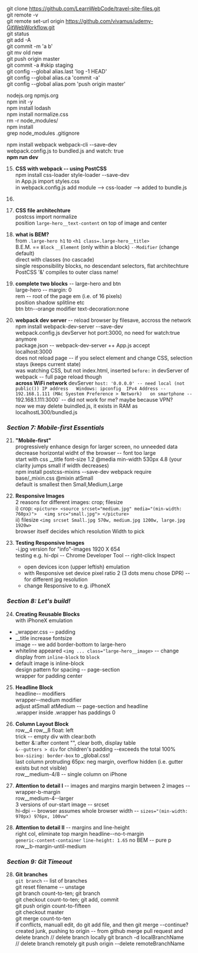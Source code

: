 git clone https://github.com/LearnWebCode/travel-site-files.git  
git remote -v  
git remote set-url origin https://github.com/vivamus/udemy-GitWebWorkflow.git  
git status  
git add -A  
git commit -m 'a b'  
git mv old new  
git push origin master  
git commit -a     #skip staging  
git config --global alias.last 'log -1 HEAD'  
git config --global alias.ca 'commit -a'  
git config --global alias.pom 'push origin master'  

nodejs.org npmjs.org  
npm init -y  
npm install lodash  
npm install normalize.css  
rm -r node_modules/  
npm install  
  grep node_modules .gitignore  

npm install webpack webpack-cli --save-dev  
webpack.config.js to bundled.js and watch: true  
**npm run dev**  

15. **CSS with webpack -- using PostCSS**    
    npm install css-loader style-loader --save-dev  
    in App.js import styles.css  
    in webpack.config.js add module --> css-loader --> added to bundle.js  
16.
 17. **CSS file architechture**   
    postcss import normalize   
    position `large-hero__text-content` on top of image and center  

18. **what is BEM?**  
  from `.large-hero h1` to `<h1 class=.large-hero__title>`  
  B.E.M. == `Block` `__Element` (only within a block) `--Modifier` (change default)  
    direct with classes (no cascade)  
    single responsibility blocks, no descendant selectors, flat architechture  
    PostCSS '&' compiles to outer class name!

19. **complete two blocks** -- large-hero and btn   
  large-hero -- margin: 0  
    rem -- root of the page em (i.e. of 16 pixels)  
    position shadow splitline etc  
  btn btn--orange modifier  text-decoration:none  

20. **webpack dev server** -- reload browser by filesave, accross the network  
  npm install webpack-dev-server --save-dev  
  webpack.config.js devServer hot port:3000, no need for watch:true anymore  
  package.json -- webpack-dev-server ++ App.js accept  
  localhost:3000  
  does not reload page -- if you select element and change CSS, selection stays (keeps current state)  
  was watching CSS, but not index.html, inserted `before:` in devServer of webpack -- full page reload though  
  **across WiFi network** devServer `host: '0.0.0.0' -- need local (not public()) IP address  
  Windows: ipconfig  IPv4 Address -- 192.168.1.111 (MAc Syestem Preference > Network)  
    on smartphone -- `192.168.1.111:3000` -- did not work for me? maybe because VPN?  
    now we may delete buindled.js, it exists in RAM as localhostL300/bundled.js  

### *Section 7: Mobile-first Essentials*     

21. **"Mobile-first"**  
  progressively enhance design for larger screen, no unneeded data  
  decrease horizontal widht of the browser -- font too large  
  start with css __title font-size 1.2 @media min-width 530px 4.8 (your clarity jumps small if width decreases)  
  npm install postcss-mixins --save-dev  webpack require  
  base/_mixin.css @mixin atSmall  
  default is smallest then Small,Medium,Large  

22. **Responsive Images**  
  2 reasons for different images: crop; filesize  
  i) crop: ```<picture> <source srcset="medium.jpg" media="(min-width: 760px)">  
        <img src="small.jpg"> </picture>```  
  ii) filesize `<img srcset Small.jpg 570w, medium.jpg 1200w, large.jpg 1920w>`  
    browser itself decides which resolution Width to pick  
      
23. **Testing Responsive Images**  
  -i.jpg version for "info"-images 1920 X 654   
  testing e.g. hi-dpi -- Chrome Developer Tool -- right-click Inspect  
    * open devices icon (upper leftish) emulation  
    * with Responsive set device pixel ratio 2 (3 dots menu chose DPR)  -- for different jpg resolution  
    * change Responsive to e.g. iPhoneX  

### *Section 8: Let's build!*     

24. **Creating Reusable Blocks**  
  with iPhoneX emulation  
   * _wrapper.css -- padding  
   * __title increase fontsize  
  image -- we add border-bottom to large-hero  
  * whiteline appeared `<img ... class="large-hero__image>` -- change display from `inline-block` to `block`  
  * default image is inline-block  
  design pattern for spacing -- page-section  
  wrapper for padding center  

25. **Headline Block**  
  headline-- modifiers  
  wrapper--medium modifier  
  adjust atSmall atMedium -- page-section and headline  
  .wrapper inside .wrapper has paddings 0  

26. **Column Layout Block**  
  row__4 row__8 float: left  
  trick -- empty div with clear:both  
  better &::after content "", clear both, display table  
  `&--gutters > div` for children's padding --exceeds the total 100%  
  `box-sizing: border-box` to _global.css!  
  last column protruding 65px: neg margin, overflow hidden (i.e. gutter exists but not visible)  
  row__medium-4/8 -- single column on iPhone  

27. **Attention to detail I**  -- images and margins
  margin between 2 images -- wrapper-b-margin  
  row__medium-4--larger  
  3 versions of our-start image -- <picture> srcset  
  hi-dpi -- browser assumes whole browser width -- <source sizes=404px>
  `sizes="(min-width: 970px) 976px, 100vw"`  

28. **Attention to detail II**  -- margins and line-height    
  right col, eliminate top margin headline--no-t-margin  
  `generic-content-container`  `line-height: 1.65`  no BEM -- pure p  
  row__b-margin-until-medium    


### *Section 9: Git Timeout*  
  
28. **Git branches**    
  `git branch`  -- list of branches  
  git reset filename -- unstage  
  git branch count-to-ten; git branch  
  git checkout count-to-ten; git add, commit  
  git push origin count-to-fifteen  
  git checkout master  
  git merge count-to-ten  
  if conflicts, manuall edit, do git add file, and then git merge --continue?  
  created junk, pushing to origin  -- from github merge pull request and delete branch 
  // delete branch locally  git branch -d localBranchName  
  // delete branch remotely   git push origin --delete remoteBranchName 